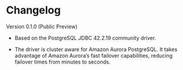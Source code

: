 # Changelog

Version 0.1.0 (Public Preview)

  - Based on the PostgreSQL JDBC 42.2.19 community driver.

  - The driver is cluster aware for Amazon Aurora PostgreSQL. It takes advantage of Amazon Aurora’s fast failover capabilities, reducing failover times from minutes to seconds.
